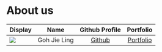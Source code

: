 # About us

Display |     Name     | Github Profile | Portfolio 
--------|:------------:|:--------------:|:---------:
![](https://via.placeholder.com/100.png?text=Photo) | Goh Jie Ling | [Github](https://github.com/gohjieling834) | [Portfolio](docs/team/gohjieling.md)

